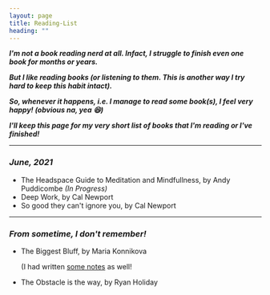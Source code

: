 ```yaml
---
layout: page
title: Reading-List
heading: ""
---
```


***I'm not a book reading nerd at all. Infact, I struggle to finish even one book for months or years.***

***But I like reading books (or listening to them. This is another way I try hard to keep this habit intact).***

***So, whenever it happens, i.e. I manage to read some book(s), I feel very happy! (obvious na, yea 😆)***

***I'll keep this page for my very short list of books that I'm reading or I've finished!***

---

### *June, 2021*

- The Headspace Guide to Meditation and Mindfullness, by Andy Puddicombe  *(In Progress)*
- Deep Work, by Cal Newport
- So good they can't ignore you, by Cal Newport


---

### *From sometime, I don't remember!*

- The Biggest Bluff, by Maria Konnikova
  
  (I had written [some notes](https://www.psaggu.com/writing/2020/07/04/book-notes.html) as well!

- The Obstacle is the way, by Ryan Holiday
